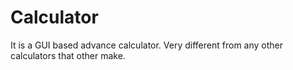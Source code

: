 # Calculator
It is a GUI based advance calculator. Very different from any other calculators that other make.
